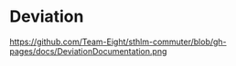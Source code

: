 # Deviation 

https://github.com/Team-Eight/sthlm-commuter/blob/gh-pages/docs/DeviationDocumentation.png
